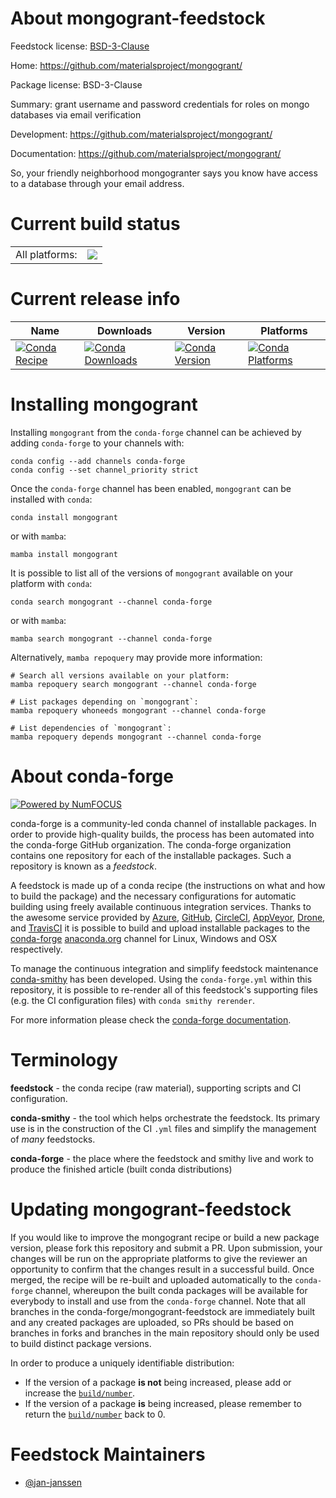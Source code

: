 About mongogrant-feedstock
==========================

Feedstock license: [BSD-3-Clause](https://github.com/conda-forge/mongogrant-feedstock/blob/main/LICENSE.txt)

Home: https://github.com/materialsproject/mongogrant/

Package license: BSD-3-Clause

Summary: grant username and password credentials for roles on mongo databases via email verification

Development: https://github.com/materialsproject/mongogrant/

Documentation: https://github.com/materialsproject/mongogrant/

So, your friendly neighborhood mongogranter says you know have access
to a database through your email address.


Current build status
====================


<table><tr><td>All platforms:</td>
    <td>
      <a href="https://dev.azure.com/conda-forge/feedstock-builds/_build/latest?definitionId=11310&branchName=main">
        <img src="https://dev.azure.com/conda-forge/feedstock-builds/_apis/build/status/mongogrant-feedstock?branchName=main">
      </a>
    </td>
  </tr>
</table>

Current release info
====================

| Name | Downloads | Version | Platforms |
| --- | --- | --- | --- |
| [![Conda Recipe](https://img.shields.io/badge/recipe-mongogrant-green.svg)](https://anaconda.org/conda-forge/mongogrant) | [![Conda Downloads](https://img.shields.io/conda/dn/conda-forge/mongogrant.svg)](https://anaconda.org/conda-forge/mongogrant) | [![Conda Version](https://img.shields.io/conda/vn/conda-forge/mongogrant.svg)](https://anaconda.org/conda-forge/mongogrant) | [![Conda Platforms](https://img.shields.io/conda/pn/conda-forge/mongogrant.svg)](https://anaconda.org/conda-forge/mongogrant) |

Installing mongogrant
=====================

Installing `mongogrant` from the `conda-forge` channel can be achieved by adding `conda-forge` to your channels with:

```
conda config --add channels conda-forge
conda config --set channel_priority strict
```

Once the `conda-forge` channel has been enabled, `mongogrant` can be installed with `conda`:

```
conda install mongogrant
```

or with `mamba`:

```
mamba install mongogrant
```

It is possible to list all of the versions of `mongogrant` available on your platform with `conda`:

```
conda search mongogrant --channel conda-forge
```

or with `mamba`:

```
mamba search mongogrant --channel conda-forge
```

Alternatively, `mamba repoquery` may provide more information:

```
# Search all versions available on your platform:
mamba repoquery search mongogrant --channel conda-forge

# List packages depending on `mongogrant`:
mamba repoquery whoneeds mongogrant --channel conda-forge

# List dependencies of `mongogrant`:
mamba repoquery depends mongogrant --channel conda-forge
```


About conda-forge
=================

[![Powered by
NumFOCUS](https://img.shields.io/badge/powered%20by-NumFOCUS-orange.svg?style=flat&colorA=E1523D&colorB=007D8A)](https://numfocus.org)

conda-forge is a community-led conda channel of installable packages.
In order to provide high-quality builds, the process has been automated into the
conda-forge GitHub organization. The conda-forge organization contains one repository
for each of the installable packages. Such a repository is known as a *feedstock*.

A feedstock is made up of a conda recipe (the instructions on what and how to build
the package) and the necessary configurations for automatic building using freely
available continuous integration services. Thanks to the awesome service provided by
[Azure](https://azure.microsoft.com/en-us/services/devops/), [GitHub](https://github.com/),
[CircleCI](https://circleci.com/), [AppVeyor](https://www.appveyor.com/),
[Drone](https://cloud.drone.io/welcome), and [TravisCI](https://travis-ci.com/)
it is possible to build and upload installable packages to the
[conda-forge](https://anaconda.org/conda-forge) [anaconda.org](https://anaconda.org/)
channel for Linux, Windows and OSX respectively.

To manage the continuous integration and simplify feedstock maintenance
[conda-smithy](https://github.com/conda-forge/conda-smithy) has been developed.
Using the ``conda-forge.yml`` within this repository, it is possible to re-render all of
this feedstock's supporting files (e.g. the CI configuration files) with ``conda smithy rerender``.

For more information please check the [conda-forge documentation](https://conda-forge.org/docs/).

Terminology
===========

**feedstock** - the conda recipe (raw material), supporting scripts and CI configuration.

**conda-smithy** - the tool which helps orchestrate the feedstock.
                   Its primary use is in the construction of the CI ``.yml`` files
                   and simplify the management of *many* feedstocks.

**conda-forge** - the place where the feedstock and smithy live and work to
                  produce the finished article (built conda distributions)


Updating mongogrant-feedstock
=============================

If you would like to improve the mongogrant recipe or build a new
package version, please fork this repository and submit a PR. Upon submission,
your changes will be run on the appropriate platforms to give the reviewer an
opportunity to confirm that the changes result in a successful build. Once
merged, the recipe will be re-built and uploaded automatically to the
`conda-forge` channel, whereupon the built conda packages will be available for
everybody to install and use from the `conda-forge` channel.
Note that all branches in the conda-forge/mongogrant-feedstock are
immediately built and any created packages are uploaded, so PRs should be based
on branches in forks and branches in the main repository should only be used to
build distinct package versions.

In order to produce a uniquely identifiable distribution:
 * If the version of a package **is not** being increased, please add or increase
   the [``build/number``](https://docs.conda.io/projects/conda-build/en/latest/resources/define-metadata.html#build-number-and-string).
 * If the version of a package **is** being increased, please remember to return
   the [``build/number``](https://docs.conda.io/projects/conda-build/en/latest/resources/define-metadata.html#build-number-and-string)
   back to 0.

Feedstock Maintainers
=====================

* [@jan-janssen](https://github.com/jan-janssen/)

